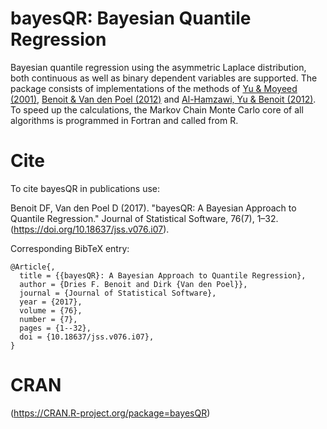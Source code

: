 # bayesQR: Bayesian Quantile Regression

Bayesian quantile regression using the asymmetric Laplace distribution, both continuous as well as binary dependent variables are supported.
The package consists of implementations of the methods of [Yu & Moyeed (2001)](https://doi.org/10.1016/S0167-7152(01)00124-9), [Benoit & Van den Poel (2012)](https://doi.org/10.1002/jae.1216) and [Al-Hamzawi, Yu & Benoit (2012)](https://doi.org/10.1177/1471082X1101200304).
To speed up the calculations, the Markov Chain Monte Carlo core of all algorithms is programmed in Fortran and called from R.

# Cite
To cite bayesQR in publications use:

Benoit DF, Van den Poel D (2017). "bayesQR: A Bayesian Approach to Quantile Regression." Journal of Statistical Software, 76(7), 1–32. (https://doi.org/10.18637/jss.v076.i07).

Corresponding BibTeX entry:
````
@Article{,
  title = {{bayesQR}: A Bayesian Approach to Quantile Regression},
  author = {Dries F. Benoit and Dirk {Van den Poel}},
  journal = {Journal of Statistical Software},
  year = {2017},
  volume = {76},
  number = {7},
  pages = {1--32},
  doi = {10.18637/jss.v076.i07},
}
````

# CRAN
(https://CRAN.R-project.org/package=bayesQR)
